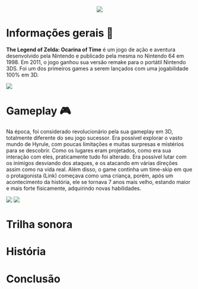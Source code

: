 <h1 align="center">
<img src="https://www.bonusstage.com.br/wp-content/uploads/2011/06/legend-of-zelda-ocarina-of-time-cover.jpg">

# Informações gerais 📖
 **The Legend of Zelda: Ocarina of Time** é um jogo de ação e aventura desenvolvido pela Nintendo e publicado pela mesma no Nintendo 64 em 1998. Em 2011, o jogo ganhou sua versão remake para o portátil Nintendo 3DS. Foi um dos primeiros games a serem lançados com uma jogabilidade 100% em 3D.

<img src = "https://assets.nuuvem.com/image/upload/v1/products/5e5fe965a3f8b10cc81c98f2/sharing_images/flwg3ztu9owe2r9kmr8c.jpg">

# Gameplay 🎮

 Na época, foi considerado revolucionário pela sua gameplay em 3D, totalmente diferente do seu jogo sucessor. Era possível explorar o vasto mundo de Hyrule, com poucas limitações e muitas surpresas e mistérios para se descobrir. Como os lugares eram projetados, como era sua interação com eles, praticamente tudo foi alterado. Era possível lutar com os inimigos desviando dos ataques, e os atacando em várias direções assim como na vida real. Além disso, o game continha um time-skip em que o protagonista (Link) começava como uma criança, porém, após um acontecimento da história, ele se tornava 7 anos mais velho, estando maior e mais forte fisicamente, adquirindo novas habilidades.


<img src="https://techraptor.net/sites/default/files/styles/hero/public/2021-08/OcarinaofTime.jpg?itok=zgGFju4C">


<img src="https://dropsdejogos.uai.com.br/wp-content/uploads/sites/10/2021/09/reproducao-link-the-legend-of-zelda-divulgacao-scaled.jpg">


# Trilha sonora

# História

# Conclusão

